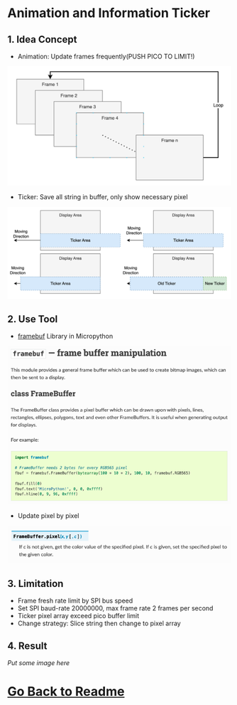 # Animation and Information Ticker
## 1. Idea Concept
* Animation: Update frames frequently(PUSH PICO TO LIMIT!)

![frame_img](../Images/frame_rate.png)

* Ticker: Save all string in buffer, only show necessary pixel

![frame_img](../Images/frame_ticker.png)

## 2. Use Tool
* [framebuf](https://docs.micropython.org/en/latest/library/framebuf.html) Library in Micropython

![frame_img](../Images/frame_lib.png)

* Update pixel by pixel

![frame_img](../Images/frame_pixel.png)

## 3. Limitation
* Frame fresh rate limit by SPI bus speed
* Set SPI baud-rate 20000000, max frame rate 2 frames per second
* Ticker pixel array exceed pico buffer limit
* Change strategy: Slice string then change to pixel array 
## 4. Result

*Put some image here*

# [Go Back to Readme](../README.md)
